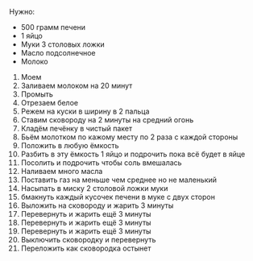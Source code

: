 Нужно:
- 500 грамм печени
- 1 яйцо
- Муки 3 столовых ложки
- Масло подсолнечное
- Молоко

1. Моем
2. Заливаем молоком на 20 минут
3. Промыть
4. Отрезаем белое
5. Режем на куски в ширину в 2 пальца
6. Ставим сковороду на 2 минуты на средний огонь
7. Кладём печёнку в чистый пакет
8. Бьём молотком по кажому месту по 2 раза с каждой стороны
9. Положить в любую ёмкость
10. Разбить в эту ёмкость 1 яйцо и подрочить пока всё будет в яйце
11. Посолить и подрочить чтобы соль вмешалась
12. Наливаем много масла
13. Поставить газ на меньше чем среднее но не маленький
14. Насыпать в миску 2 столовой ложки муки
15. бмакнуть каждый кусочек печени в муке с двух сторон
16. Выложить на сковороду и жарить 3 минуты
17. Перевернуть и жарить ещё 3 минуты
18. Перевернуть и жарить ещё 3 минуты
19. Перевернуть и жарить ещё 3 минуты
20. Выключить сковородку и перевернуть
21. Переложить как сковородка остынет